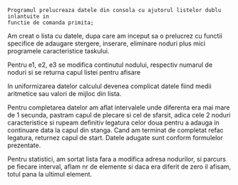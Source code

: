     Programul prelucreaza datele din consola cu ajutorul listelor dublu inlantuite in
    functie de comanda primita;

Am creat o lista cu datele,  dupa care am inceput sa o prelucrez cu functii specifice de adaugare stergere, inserare, eliminare noduri plus mici programele caracteristice taskului.

Pentru e1, e2, e3 se modifica continutul nodului, respectiv numarul de noduri si se returna capul listei pentru afisare

In uniformizarea datelor calculul devenea complicat datele fiind medii aritmetice sau valori de mijloc din lista. 

Pentru completarea datelor am aflat intervalele unde diferenta era mai mare de 1 secunda, pastram capul de plecare si cel de sfarsit, adica cele 2 noduri caracteristice si rupeam definitiv legatura celor doua pentru a adauga in continuare data la capul din stanga. Cand am terminat de completat refac legatura, returnez capul de start.  Datele adugate sunt conform formulelor prezentate.

Pentru statistici, am sortat lista fara a modifica adresa nodurilor, si parcurs pe fiecare interval, aflam nr de elemente si daca era diferit de zero il afisam, totul pana la ultimul element.
